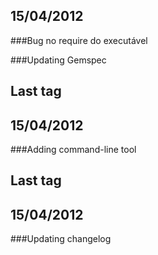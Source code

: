15/04/2012
---------
###Bug no require do executável

###Updating Gemspec

Last tag
----------
15/04/2012
---------
###Adding command-line tool

Last tag
----------
15/04/2012
---------
###Updating changelog

